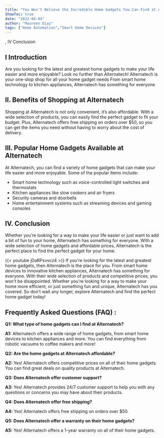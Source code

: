 ```yaml
---
title: "You Won't Believe the Incredible Home Gadgets You Can Find at Alternatech!"
ShowToc: true 
date: "2022-04-04"
author: "Maureen Diaz" 
tags: ["Home Automation","Smart Home Devices"]
---
```

, IV Conclusion

## I Introduction
Are you looking for the latest and greatest home gadgets to make your life easier and more enjoyable? Look no further than Alternatech! Alternatech is your one-stop shop for all your home gadget needs From smart home technology to kitchen appliances, Alternatech has something for everyone 

## II. Benefits of Shopping at Alternatech
Shopping at Alternatech is not only convenient, it’s also affordable. With a wide selection of products, you can easily find the perfect gadget to fit your budget. Plus, Alternatech offers free shipping on orders over $50, so you can get the items you need without having to worry about the cost of delivery. 

## III. Popular Home Gadgets Available at Alternatech
At Alternatech, you can find a variety of home gadgets that can make your life easier and more enjoyable. Some of the popular items include: 

- Smart home technology such as voice-controlled light switches and thermostats 
- Kitchen appliances like slow cookers and air fryers 
- Security cameras and doorbells 
- Home entertainment systems such as streaming devices and gaming consoles 

## IV. Conclusion
Whether you’re looking for a way to make your life easier or just want to add a bit of fun to your home, Alternatech has something for everyone. With a wide selection of home gadgets and affordable prices, Alternatech is the perfect place to find the perfect gadget for your home.

{{< youtube jDaRPsvvcz4 >}} 
If you're looking for the latest and greatest home gadgets, then Alternatech is the place for you. From smart home devices to innovative kitchen appliances, Alternatech has something for everyone. With their wide selection of products and competitive prices, you won't be disappointed. Whether you're looking for a way to make your home more efficient, or just something fun and unique, Alternatech has you covered. So don't wait any longer, explore Alternatech and find the perfect home gadget today!

## Frequently Asked Questions (FAQ) :
**Q1: What type of home gadgets can I find at Alternatech?**

**A1:** Alternatech offers a wide range of home gadgets, from smart home devices to kitchen appliances and more. You can find everything from robotic vacuums to coffee makers and more! 

**Q2: Are the home gadgets at Alternatech affordable?**

**A2:** Yes! Alternatech offers competitive prices on all of their home gadgets. You can find great deals on quality products at Alternatech. 

**Q3: Does Alternatech offer customer support?**

**A3:** Yes! Alternatech provides 24/7 customer support to help you with any questions or concerns you may have about their products. 

**Q4: Does Alternatech offer free shipping?**

**A4:** Yes! Alternatech offers free shipping on orders over $50. 

**Q5: Does Alternatech offer a warranty on their home gadgets?**

**A5:** Yes! Alternatech offers a 1-year warranty on all of their home gadgets.



